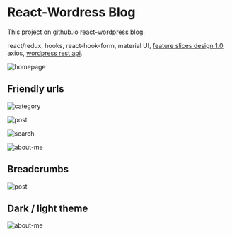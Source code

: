# React-Wordress Blog

This project on github.io [react-wordpress blog](https://edlay17.github.io/react-wordpress/).

react/redux, hooks, react-hook-form, material UI, 
[feature slices design 1.0](https://featureslices.dev/v1.0.html), 
axios, [wordpress rest api](https://developer.wordpress.org/rest-api/).

![homepage](http://wp.edlay.net/wp-content/uploads/2021/04/ezgif-6-cb8ba6b1eac9.gif)

## Friendly urls
![category](http://wp.edlay.net/wp-content/uploads/2021/04/312321132132.png)

![post](http://wp.edlay.net/wp-content/uploads/2021/04/5556666.png)

![search](http://wp.edlay.net/wp-content/uploads/2021/04/888888.png)

![about-me](http://wp.edlay.net/wp-content/uploads/2021/04/123312.png)

## Breadcrumbs
![post](http://wp.edlay.net/wp-content/uploads/2021/04/0000.png)

## Dark / light theme
![about-me](http://wp.edlay.net/wp-content/uploads/2021/04/ezgif-6-677e7ed37985.gif)


